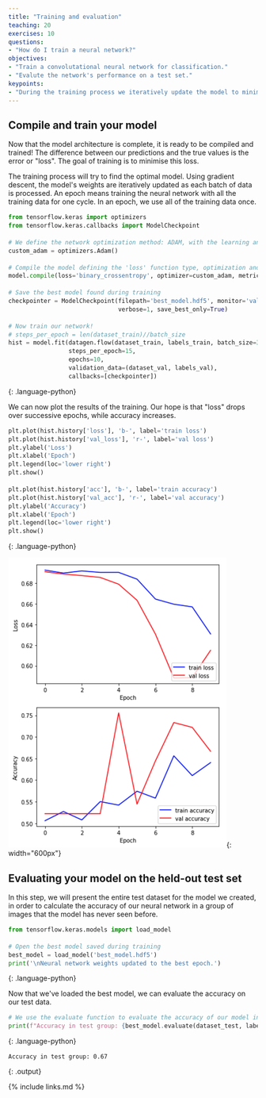 ```yaml
---
title: "Training and evaluation"
teaching: 20
exercises: 10
questions:
- "How do I train a neural network?"
objectives:
- "Train a convolutational neural network for classification."
- "Evalute the network's performance on a test set."
keypoints:
- "During the training process we iteratively update the model to minimise error."
---
```


## Compile and train your model

Now that the model architecture is complete, it is ready to be compiled and trained! The difference between our predictions and the true values is the error or "loss". The goal of training is to minimise this loss.

The training process will try to find the optimal model. Using gradient descent, the model's weights are iteratively updated as each batch of data is processed. An epoch means training the neural network with all the training data for one cycle. In an epoch, we use all of the training data once.

```python
from tensorflow.keras import optimizers
from tensorflow.keras.callbacks import ModelCheckpoint

# We define the network optimization method: ADAM, with the learning and decay rate
custom_adam = optimizers.Adam()

# Compile the model defining the 'loss' function type, optimization and the metric.
model.compile(loss='binary_crossentropy', optimizer=custom_adam, metrics=['acc'])

# Save the best model found during training
checkpointer = ModelCheckpoint(filepath='best_model.hdf5', monitor='val_loss',
                               verbose=1, save_best_only=True)

# Now train our network!
# steps_per_epoch = len(dataset_train)//batch_size
hist = model.fit(datagen.flow(dataset_train, labels_train, batch_size=32), 
                 steps_per_epoch=15, 
                 epochs=10, 
                 validation_data=(dataset_val, labels_val), 
                 callbacks=[checkpointer])
```
{: .language-python}

We can now plot the results of the training. Our hope is that "loss" drops over successive epochs, while accuracy increases.

```python
plt.plot(hist.history['loss'], 'b-', label='train loss')
plt.plot(hist.history['val_loss'], 'r-', label='val loss')
plt.ylabel('Loss')
plt.xlabel('Epoch')
plt.legend(loc='lower right')
plt.show()

plt.plot(hist.history['acc'], 'b-', label='train accuracy')
plt.plot(hist.history['val_acc'], 'r-', label='val accuracy')
plt.ylabel('Accuracy')
plt.xlabel('Epoch')
plt.legend(loc='lower right')
plt.show()
```
{: .language-python}

![Training curves](../fig/training_curves.png){: width="600px"}

## Evaluating your model on the held-out test set

In this step, we will present the entire test dataset for the model we created, in order to calculate the accuracy of our neural network in a group of images that the model has never seen before.

```python
from tensorflow.keras.models import load_model 

# Open the best model saved during training
best_model = load_model('best_model.hdf5')
print('\nNeural network weights updated to the best epoch.')
```
{: .language-python}

Now that we've loaded the best model, we can evaluate the accuracy on our test data.

```python
# We use the evaluate function to evaluate the accuracy of our model in the test group
print(f"Accuracy in test group: {best_model.evaluate(dataset_test, labels_test, verbose=0)[1]}")
```
{: .language-python}

```
Accuracy in test group: 0.67
```
{: .output}

{% include links.md %}
 



